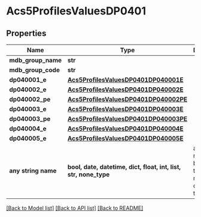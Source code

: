 # Acs5ProfilesValuesDP0401


## Properties
Name | Type | Description | Notes
------------ | ------------- | ------------- | -------------
**mdb_group_name** | **str** |  | 
**mdb_group_code** | **str** |  | 
**dp040001_e** | [**Acs5ProfilesValuesDP0401DP040001E**](Acs5ProfilesValuesDP0401DP040001E.md) |  | 
**dp040002_e** | [**Acs5ProfilesValuesDP0401DP040002E**](Acs5ProfilesValuesDP0401DP040002E.md) |  | 
**dp040002_pe** | [**Acs5ProfilesValuesDP0401DP040002PE**](Acs5ProfilesValuesDP0401DP040002PE.md) |  | 
**dp040003_e** | [**Acs5ProfilesValuesDP0401DP040003E**](Acs5ProfilesValuesDP0401DP040003E.md) |  | 
**dp040003_pe** | [**Acs5ProfilesValuesDP0401DP040003PE**](Acs5ProfilesValuesDP0401DP040003PE.md) |  | 
**dp040004_e** | [**Acs5ProfilesValuesDP0401DP040004E**](Acs5ProfilesValuesDP0401DP040004E.md) |  | 
**dp040005_e** | [**Acs5ProfilesValuesDP0401DP040005E**](Acs5ProfilesValuesDP0401DP040005E.md) |  | 
**any string name** | **bool, date, datetime, dict, float, int, list, str, none_type** | any string name can be used but the value must be the correct type | [optional]

[[Back to Model list]](../README.md#documentation-for-models) [[Back to API list]](../README.md#documentation-for-api-endpoints) [[Back to README]](../README.md)


